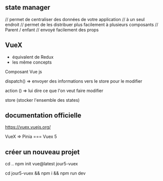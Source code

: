 ## state manager

// permet de centraliser des données de votre application
// à un seul endroit 
// permet de les distribuer plus facilement à plusieurs composants
// Parent / enfant 
// envoyé facilement des props 

## VueX 

- équivalent de Redux 
- les même concepts 

Composant Vue js 

dispatch() => envoyer des informations vers le store pour le modifier

action ()  => lui dire ce que l'on veut faire modifier

store (stocker l'ensemble des states)

## documentation officielle

https://vuex.vuejs.org/

VueX => Pinia === Vuex 5


## créer un nouveau projet 

cd ..
npm init vue@latest
jour5-vuex

cd jour5-vuex && npm i && npm run dev



